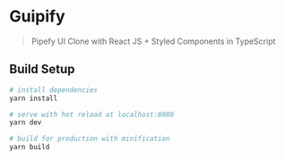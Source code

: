 # Guipify

> Pipefy UI Clone with React JS + Styled Components in TypeScript

## Build Setup

``` bash
# install dependencies
yarn install

# serve with hot reload at localhost:8080
yarn dev

# build for production with minification
yarn build
```